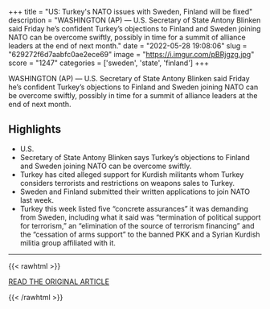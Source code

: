 +++
title = "US: Turkey's NATO issues with Sweden, Finland will be fixed"
description = "WASHINGTON (AP) — U.S. Secretary of State Antony Blinken said Friday he’s confident Turkey’s objections to Finland and Sweden joining NATO can be overcome swiftly, possibly in time for a summit of alliance leaders at the end of next month."
date = "2022-05-28 19:08:06"
slug = "629272f6d7aabfc0ae2ece69"
image = "https://i.imgur.com/pBRjgzg.jpg"
score = "1247"
categories = ['sweden', 'state', 'finland']
+++

WASHINGTON (AP) — U.S. Secretary of State Antony Blinken said Friday he’s confident Turkey’s objections to Finland and Sweden joining NATO can be overcome swiftly, possibly in time for a summit of alliance leaders at the end of next month.

## Highlights

- U.S.
- Secretary of State Antony Blinken says Turkey’s objections to Finland and Sweden joining NATO can be overcome swiftly.
- Turkey has cited alleged support for Kurdish militants whom Turkey considers terrorists and restrictions on weapons sales to Turkey.
- Sweden and Finland submitted their written applications to join NATO last week.
- Turkey this week listed five “concrete assurances” it was demanding from Sweden, including what it said was “termination of political support for terrorism,” an “elimination of the source of terrorism financing” and the “cessation of arms support” to the banned PKK and a Syrian Kurdish militia group affiliated with it.

---

{{< rawhtml >}}
  <p class="article-category">
    <a target="_blank" href="https://apnews.com/article/middle-east-turkey-gun-politics-da6caf5d52e855d5e475693250fc1aef">READ THE ORIGINAL ARTICLE</a>
  </p>
{{< /rawhtml >}}
